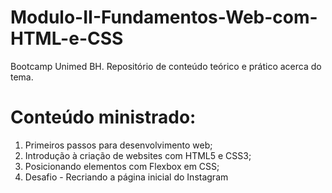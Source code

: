 # Modulo-II-Fundamentos-Web-com-HTML-e-CSS

Bootcamp Unimed BH. Repositório de conteúdo teórico e prático acerca do tema. 

# Conteúdo ministrado:

  1. Primeiros passos para desenvolvimento web;
  2. Introdução à criação de websites com HTML5 e CSS3;
  3. Posicionando elementos com Flexbox em CSS;
  4. Desafio - Recriando a página inicial do Instagram 

